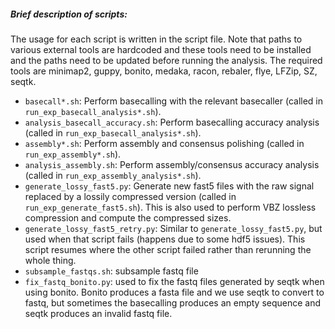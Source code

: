 ##### Brief description of scripts:
The usage for each script is written in the script file. Note that paths to various external tools are hardcoded and these tools need to be installed and the paths need to be updated before running the analysis. The required tools are minimap2, guppy, bonito, medaka, racon, rebaler, flye, LFZip, SZ, seqtk. 
- `basecall*.sh`: Perform basecalling with the relevant basecaller (called in `run_exp_basecall_analysis*.sh`).
- `analysis_basecall_accuracy.sh`: Perform basecalling accuracy analysis (called in `run_exp_basecall_analysis*.sh`).
- `assembly*.sh`: Perform assembly and consensus polishing (called in `run_exp_assembly*.sh`).
- `analysis_assembly.sh`: Perform assembly/consensus accuracy analysis (called in `run_exp_assembly_analysis*.sh`).
- `generate_lossy_fast5.py`: Generate new fast5 files with the raw signal replaced by a lossily compressed version (called in `run_exp_generate_fast5.sh`). This is also used to perform VBZ lossless compression and compute the compressed sizes.
- `generate_lossy_fast5_retry.py`: Similar to `generate_lossy_fast5.py`, but used when that script fails (happens due to some hdf5 issues). This script resumes where the other script failed rather than rerunning the whole thing.
- `subsample_fastqs.sh`: subsample fastq file
- `fix_fastq_bonito.py`: used to fix the fastq files generated by seqtk when using bonito. Bonito produces a fasta file and we use seqtk to convert to fastq, but sometimes the basecalling produces an empty sequence and seqtk produces an invalid fastq file.


